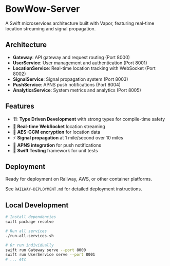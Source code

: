 # BowWow-Server

A Swift microservices architecture built with Vapor, featuring real-time location streaming and signal propagation.

## Architecture

- **Gateway**: API gateway and request routing (Port 8000)
- **UserService**: User management and authentication (Port 8001) 
- **LocationService**: Real-time location tracking with WebSocket (Port 8002)
- **SignalService**: Signal propagation system (Port 8003)
- **PushService**: APNS push notifications (Port 8004)
- **AnalyticsService**: System metrics and analytics (Port 8005)

## Features

- 🏗️ **Type Driven Development** with strong types for compile-time safety
- 🔄 **Real-time WebSocket** location streaming
- 🔐 **AES-GCM encryption** for location data
- ⚡ **Signal propagation** at 1 mile/second over 10 miles
- 📱 **APNS integration** for push notifications
- 🧪 **Swift Testing** framework for unit tests

## Deployment

Ready for deployment on Railway, AWS, or other container platforms.

See `RAILWAY-DEPLOYMENT.md` for detailed deployment instructions.

## Local Development

```bash
# Install dependencies
swift package resolve

# Run all services
./run-all-services.sh

# Or run individually
swift run Gateway serve --port 8000
swift run UserService serve --port 8001
# ... etc
```
